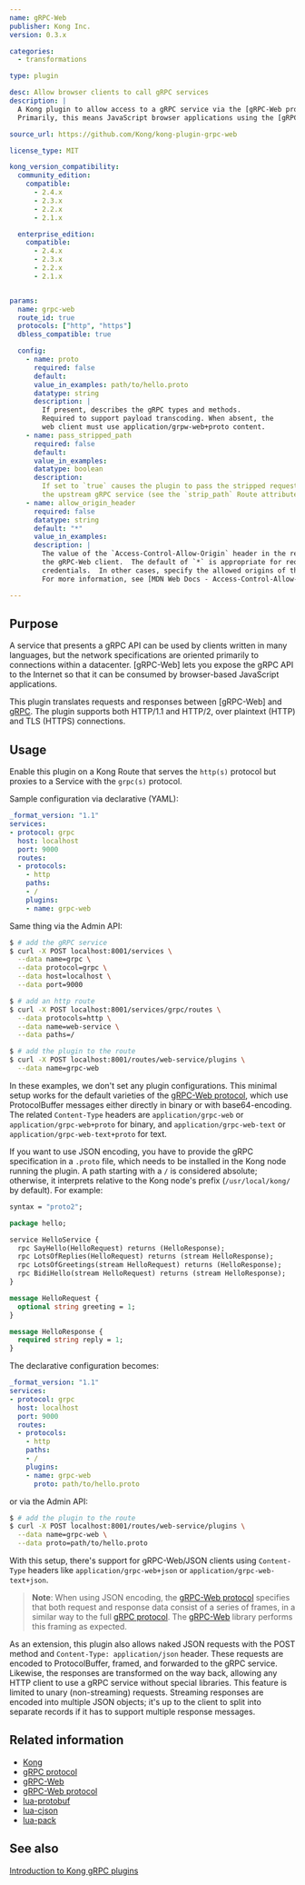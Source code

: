 ```yaml
---
name: gRPC-Web
publisher: Kong Inc.
version: 0.3.x

categories:
  - transformations

type: plugin

desc: Allow browser clients to call gRPC services
description: |
  A Kong plugin to allow access to a gRPC service via the [gRPC-Web protocol](https://github.com/grpc/grpc/blob/master/doc/PROTOCOL-WEB.md#protocol-differences-vs-grpc-over-http2).
  Primarily, this means JavaScript browser applications using the [gRPC-Web](https://github.com/grpc/grpc-web) library.

source_url: https://github.com/Kong/kong-plugin-grpc-web

license_type: MIT

kong_version_compatibility:
  community_edition:
    compatible:
      - 2.4.x
      - 2.3.x
      - 2.2.x
      - 2.1.x

  enterprise_edition:
    compatible:
      - 2.4.x
      - 2.3.x
      - 2.2.x
      - 2.1.x


params:
  name: grpc-web
  route_id: true
  protocols: ["http", "https"]
  dbless_compatible: true

  config:
    - name: proto
      required: false
      default:
      value_in_examples: path/to/hello.proto
      datatype: string
      description: |
        If present, describes the gRPC types and methods.
        Required to support payload transcoding. When absent, the
        web client must use application/grpw-web+proto content.
    - name: pass_stripped_path
      required: false
      default:
      value_in_examples:
      datatype: boolean
      description:
        If set to `true` causes the plugin to pass the stripped request path to
        the upstream gRPC service (see the `strip_path` Route attribute).
    - name: allow_origin_header
      required: false
      datatype: string
      default: "*"
      value_in_examples:
      description: |
        The value of the `Access-Control-Allow-Origin` header in the response to
        the gRPC-Web client.  The default of `*` is appropriate for requests without
        credentials.  In other cases, specify the allowed origins of the client code.
        For more information, see [MDN Web Docs - Access-Control-Allow-Origin](https://developer.mozilla.org/docs/Web/HTTP/Headers/Access-Control-Allow-Origin).

---
```


## Purpose

A service that presents a gRPC API can be used by clients written in many languages,
but the network specifications are oriented primarily to connections within a
datacenter. [gRPC-Web] lets you expose the gRPC API to the Internet so
that it can be consumed by browser-based JavaScript applications.

This plugin translates requests and responses between [gRPC-Web] and
[gRPC](https://github.com/grpc/grpc). The plugin supports both HTTP/1.1
and HTTP/2, over plaintext (HTTP) and TLS (HTTPS) connections.

## Usage

Enable this plugin on a Kong Route that serves the `http(s)` protocol
but proxies to a Service with the `grpc(s)` protocol.

Sample configuration via declarative (YAML):

```yaml
_format_version: "1.1"
services:
- protocol: grpc
  host: localhost
  port: 9000
  routes:
  - protocols:
    - http
    paths:
    - /
    plugins:
    - name: grpc-web
```

Same thing via the Admin API:

```bash
$ # add the gRPC service
$ curl -X POST localhost:8001/services \
  --data name=grpc \
  --data protocol=grpc \
  --data host=localhost \
  --data port=9000

$ # add an http route
$ curl -X POST localhost:8001/services/grpc/routes \
  --data protocols=http \
  --data name=web-service \
  --data paths=/

$ # add the plugin to the route
$ curl -X POST localhost:8001/routes/web-service/plugins \
  --data name=grpc-web
```

In these examples, we don't set any plugin configurations.
This minimal setup works for the default varieties of the [gRPC-Web protocol](https://github.com/grpc/grpc/blob/master/doc/PROTOCOL-WEB.md#protocol-differences-vs-grpc-over-http2),
which use ProtocolBuffer messages either directly in binary or with base64-encoding.
The related `Content-Type` headers are `application/grpc-web` or `application/grpc-web+proto`
for binary, and `application/grpc-web-text` or `application/grpc-web-text+proto` for text.

If you want to use JSON encoding, you have to provide the gRPC specification in
a `.proto` file, which needs to be installed in the Kong node running the plugin.
A path starting with a `/` is considered absolute; otherwise, it interprets 
relative to the Kong node's prefix (`/usr/local/kong/` by default). For example:

```protobuf
syntax = "proto2";

package hello;

service HelloService {
  rpc SayHello(HelloRequest) returns (HelloResponse);
  rpc LotsOfReplies(HelloRequest) returns (stream HelloResponse);
  rpc LotsOfGreetings(stream HelloRequest) returns (HelloResponse);
  rpc BidiHello(stream HelloRequest) returns (stream HelloResponse);
}

message HelloRequest {
  optional string greeting = 1;
}

message HelloResponse {
  required string reply = 1;
}
```

The declarative configuration becomes:

```yaml
_format_version: "1.1"
services:
- protocol: grpc
  host: localhost
  port: 9000
  routes:
  - protocols:
    - http
    paths:
    - /
    plugins:
    - name: grpc-web
      proto: path/to/hello.proto
```

or via the Admin API:

```bash
$ # add the plugin to the route
$ curl -X POST localhost:8001/routes/web-service/plugins \
  --data name=grpc-web \
  --data proto=path/to/hello.proto
```

With this setup, there's support for gRPC-Web/JSON clients using `Content-Type` headers
like `application/grpc-web+json` or `application/grpc-web-text+json`.

> **Note**: When using JSON encoding, the [gRPC-Web protocol](https://github.com/grpc/grpc/blob/master/doc/PROTOCOL-WEB.md#protocol-differences-vs-grpc-over-http2) specifies that
both request and response data consist of a series of frames, in a similar way
to the full [gRPC protocol](https://github.com/grpc/grpc). The [gRPC-Web](https://github.com/grpc/grpc-web) library performs this framing as expected.

As an extension, this plugin also allows naked JSON requests with the POST method and
`Content-Type: application/json` header. These requests are encoded to ProtocolBuffer,
framed, and forwarded to the gRPC service. Likewise, the responses are transformed
on the way back, allowing any HTTP client to use a gRPC service without special
libraries. This feature is limited to unary (non-streaming) requests. Streaming
responses are encoded into multiple JSON objects; it's up to the client to split into
separate records if it has to support multiple response messages.

## Related information
- [Kong](https://konghq.com)
- [gRPC protocol](https://github.com/grpc/grpc)
- [gRPC-Web](https://github.com/grpc/grpc-web)
- [gRPC-Web protocol](https://github.com/grpc/grpc/blob/master/doc/PROTOCOL-WEB.md#protocol-differences-vs-grpc-over-http2)
- [lua-protobuf](https://github.com/starwing/lua-protobuf)
- [lua-cjson](https://github.com/openresty/lua-cjson)
- [lua-pack](https://github.com/Kong/lua-pack)

## See also

[Introduction to Kong gRPC plugins](/gateway/latest/configure/grpc)
